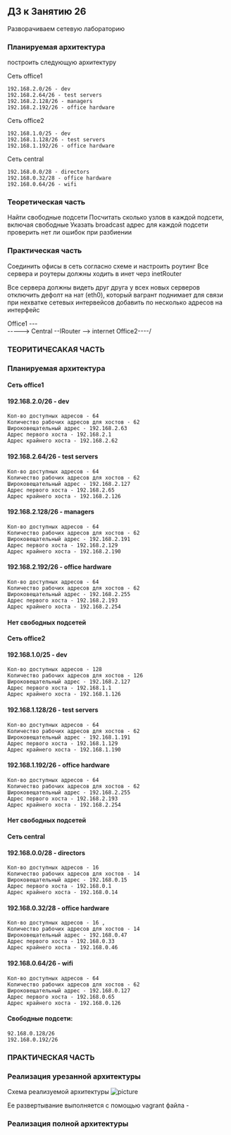 ## ДЗ к Занятию 26

Разворачиваем сетевую лабораторию

### Планируемая архитектура

построить следующую архитектуру

Сеть office1

	192.168.2.0/26 - dev
	192.168.2.64/26 - test servers
	192.168.2.128/26 - managers
	192.168.2.192/26 - office hardware

Сеть office2

	192.168.1.0/25 - dev
	192.168.1.128/26 - test servers
	192.168.1.192/26 - office hardware

Сеть central

	192.168.0.0/28 - directors
	192.168.0.32/28 - office hardware
	192.168.0.64/26 - wifi

### Теоретическая часть
Найти свободные подсети
Посчитать сколько узлов в каждой подсети, включая свободные
Указать broadcast адрес для каждой подсети
проверить нет ли ошибок при разбиении

### Практическая часть
Соединить офисы в сеть согласно схеме и настроить роутинг
Все сервера и роутеры должны ходить в инет черз inetRouter

Все сервера должны видеть друг друга
у всех новых серверов отключить дефолт на нат (eth0), который вагрант поднимает для связи
при нехватке сетевых интервейсов добавить по несколько адресов на интерфейс

Office1 ---\
                   -----> Central --IRouter --> internet
Office2----/


### ТЕОРИТИЧЕСАКАЯ ЧАСТЬ

### Планируемая архитектура

#### Сеть office1

#### 192.168.2.0/26 - dev 
	Кол-во доступных адресов - 64 
	Количество рабочих адресов для хостов - 62
	Широковещательный адрес - 192.168.2.63 
	Адрес первого хоста - 192.168.2.1 
	Адрес крайнего хоста - 192.168.2.62

#### 192.168.2.64/26 - test servers 
	Кол-во доступных адресов - 64 
	Количество рабочих адресов для хостов - 62  
	Широковещательный адрес - 192.168.2.127 
	Адрес первого хоста - 192.168.2.65  
	Адрес крайнего хоста - 192.168.2.126

#### 192.168.2.128/26 - managers 
	Кол-во доступных адресов - 64 
	Количество рабочих адресов для хостов - 62  
	Широковещательный адрес - 192.168.2.191 
	Адрес первого хоста - 192.168.2.129  
	Адрес крайнего хоста - 192.168.2.190

#### 192.168.2.192/26 - office hardware 
	Кол-во доступных адресов - 64 
	Количество рабочих адресов для хостов - 62  
	Широковещательный адрес - 192.168.2.255 
	Адрес первого хоста - 192.168.2.193  
	Адрес крайнего хоста - 192.168.2.254

#### Нет свободных подсетей

#### Сеть office2
#### 192.168.1.0/25 - dev 
	Кол-во доступных адресов - 128 
	Количество рабочих адресов для хостов - 126 
	Широковещательный адрес - 192.168.2.127 
	Адрес первого хоста - 192.168.1.1 
	Адрес крайнего хоста - 192.168.1.126

#### 192.168.1.128/26 - test servers 
	Кол-во доступных адресов - 64
	Количество рабочих адресов для хостов - 62  
	Широковещательный адрес - 192.168.1.191 
	Адрес первого хоста - 192.168.1.129 
	Адрес крайнего хоста - 192.168.1.190

#### 192.168.1.192/26 - office hardware 
	Кол-во доступных адресов - 64 
	Количество рабочих адресов для хостов - 62  
	Широковещательный адрес - 192.168.2.255 
	Адрес первого хоста - 192.168.2.193  
	Адрес крайнего хоста - 192.168.2.254 

#### Нет свободных подсетей

#### Сеть central
#### 192.168.0.0/28 - directors  
	Кол-во доступных адресов - 16 
	Количество рабочих адресов для хостов - 14 
	Широковещательный адрес - 192.168.0.15 
	Адрес первого хоста - 192.168.0.1 
	Адрес крайнего хоста - 192.168.0.14 

#### 192.168.0.32/28 - office hardware 
	Кол-во доступных адресов - 16 , 
	Количество рабочих адресов для хостов - 14 
	Широковещательный адрес - 192.168.0.47 
	Адрес первого хоста - 192.168.0.33  
	Адрес крайнего хоста - 192.168.0.46

#### 192.168.0.64/26 - wifi 
	Кол-во доступных адресов - 64 
	Количество рабочих адресов для хостов - 62 
	Широковещательный адрес - 192.168.0.127 
	Адрес первого хоста - 192.168.0.65 
	Адрес крайнего хоста - 192.168.0.126

#### Свободные подсети:
	92.168.0.128/26
	192.168.0.192/26
 
### ПРАКТИЧЕСКАЯ ЧАСТЬ

### Реализация урезанной архитектуры
Схема реализуемой архитектуры 
![picture](pic/pic0.png)

Ее развертывание выполняется с помощью vagrant файла - 

### Реализация полной архитектуры



